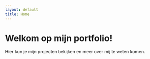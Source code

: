 ```yaml
---
layout: default
title: Home
---
```

# Welkom op mijn portfolio!

Hier kun je mijn projecten bekijken en meer over mij te weten komen.
